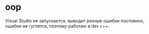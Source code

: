 # oop
Visual Studio не запускается, выводит разные ошибки постоянно, ошибки не гуглятся, поэтому работаю в dev c++.
